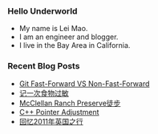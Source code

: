 ### Hello Underworld

- My name is Lei Mao.
- I am an engineer and blogger.
- I live in the Bay Area in California.


### Recent Blog Posts

<!-- BLOG-POST-LIST:START -->
- [Git Fast-Forward VS Non-Fast-Forward](https://leimao.github.io/blog/Git-Fast-Forward-VS-Non-Fast-Forward/)
- [记一次食物过敏](https://leimao.github.io/essay/%E8%AE%B0%E4%B8%80%E6%AC%A1%E9%A3%9F%E7%89%A9%E8%BF%87%E6%95%8F/)
- [McClellan Ranch Preserve徒步](https://leimao.github.io/life/McClellan-Ranch-Preserve/)
- [C++ Pointer Adjustment](https://leimao.github.io/blog/CPP-Pointer-Adjustment/)
- [回忆2011年英国之行](https://leimao.github.io/essay/%E5%9B%9E%E5%BF%862011%E5%B9%B4%E8%8B%B1%E5%9B%BD%E4%B9%8B%E8%A1%8C/)
<!-- BLOG-POST-LIST:END -->
